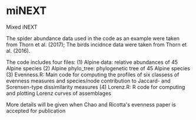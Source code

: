# miNEXT
Mixed iNEXT

The spider abundance data used in the code as an example were taken from Thorn et al. (2017); The birds incidnce data were taken from Thorn et al. (2016). 

The code includes four files: (1) Alpine data: relative abundances of 45 Alpine species (2) Alpine phylo_tree: phylogenetic tree of 45 Alpine species (3) Evenness.R: Main code for computing the profiles of six classess of evenness measures and species/node contribution to Jaccard- and Sorensen-type dissimilarity measures (4) Lorenz.R: R code for computing and plotting Lorenz curves of assemblages

More details will be given when Chao and Ricotta's evenness paper is accepted for publication
